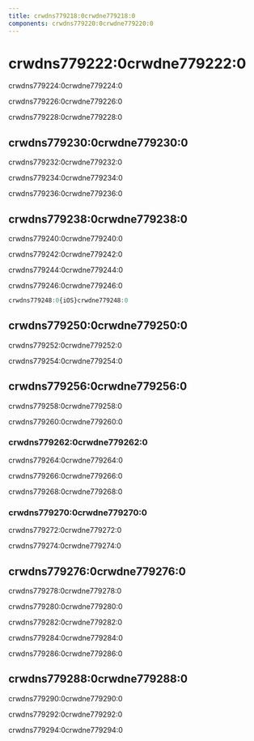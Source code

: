 ```yaml
---
title: crwdns779218:0crwdne779218:0
components: crwdns779220:0crwdne779220:0
---
```

# crwdns779222:0crwdne779222:0

<p class="description">crwdns779224:0crwdne779224:0</p>

crwdns779226:0crwdne779226:0

crwdns779228:0crwdne779228:0

## crwdns779230:0crwdne779230:0

crwdns779232:0crwdne779232:0

crwdns779234:0crwdne779234:0

crwdns779236:0crwdne779236:0

## crwdns779238:0crwdne779238:0

crwdns779240:0crwdne779240:0

crwdns779242:0crwdne779242:0

crwdns779244:0crwdne779244:0

crwdns779246:0crwdne779246:0

```jsx
crwdns779248:0{iOS}crwdne779248:0
```

## crwdns779250:0crwdne779250:0

crwdns779252:0crwdne779252:0

crwdns779254:0crwdne779254:0

## crwdns779256:0crwdne779256:0

crwdns779258:0crwdne779258:0

crwdns779260:0crwdne779260:0

### crwdns779262:0crwdne779262:0

crwdns779264:0crwdne779264:0

crwdns779266:0crwdne779266:0

crwdns779268:0crwdne779268:0

### crwdns779270:0crwdne779270:0

crwdns779272:0crwdne779272:0

crwdns779274:0crwdne779274:0

## crwdns779276:0crwdne779276:0

crwdns779278:0crwdne779278:0

crwdns779280:0crwdne779280:0

crwdns779282:0crwdne779282:0

crwdns779284:0crwdne779284:0

crwdns779286:0crwdne779286:0

## crwdns779288:0crwdne779288:0

crwdns779290:0crwdne779290:0

crwdns779292:0crwdne779292:0

crwdns779294:0crwdne779294:0